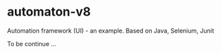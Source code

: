 # automaton-v8

Automation framework (UI) - an example. Based on Java, Selenium, Junit

To be continue ...